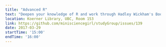 ```yaml
---
title: "Advanced R"
text: "Deepen your knowledge of R and work through Hadley Wickham's Book: Functionals"
location: Koerner Library, UBC, Room 153
link: https://github.com/minisciencegirl/studyGroup/issues/139
date: 2017-03-29
startTime: '15:00'
endTime: '16:00'
---
```

